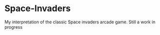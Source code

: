 # Space-Invaders
My interpretation of the classic Space invaders arcade game. Still a work in progress
